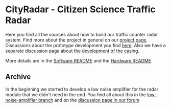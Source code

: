 # CityRadar - Citizen Science Traffic Radar 

Here you find all the sources about how to build our traffic counter radar system. Find more about the project in general on our [project page](https://community.fablab-cottbus.de/t/ueber-das-cityradar-projekt/453). Discussions about the prototype development you find [here](https://community.fablab-cottbus.de/t/cityradar-teensy-prototyp/492/9). Also we have a separate discussion page about the [development of the casing](https://community.fablab-cottbus.de/t/gehaeusebau-fuer-die-radarsensorelektronik/507).

More details are in the [Software README]() and the [Hardware README](https://github.com/fablabcb/CityRadar/tree/main/Hardware#readme).

## Archive

In the beginning we started to develop a low noise amplifier for the radar module that we didn't need in the end. You find all about this in the [low-noise-amplifier branch](https://github.com/fablabcb/CityRadar/tree/low-noise-amplifier) and on the [discussion page in our forum](https://community.fablab-cottbus.de/t/citrad-elektronik-entwicklung/454)
